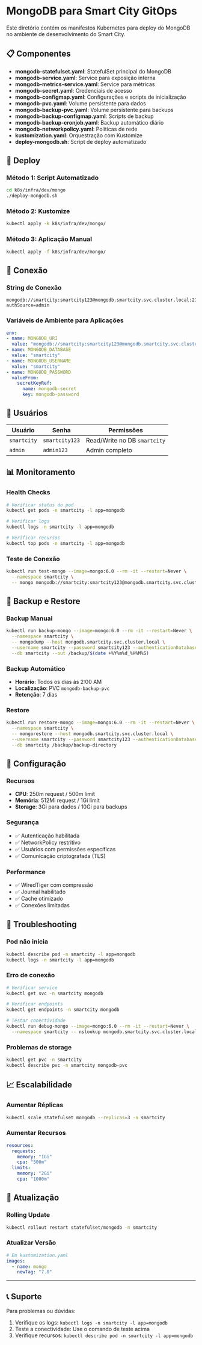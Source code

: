 # MongoDB para Smart City GitOps

Este diretório contém os manifestos Kubernetes para deploy do MongoDB no ambiente de desenvolvimento do Smart City.

## 📋 Componentes

- **mongodb-statefulset.yaml**: StatefulSet principal do MongoDB
- **mongodb-service.yaml**: Service para exposição interna
- **mongodb-metrics-service.yaml**: Service para métricas
- **mongodb-secret.yaml**: Credenciais de acesso
- **mongodb-configmap.yaml**: Configurações e scripts de inicialização
- **mongodb-pvc.yaml**: Volume persistente para dados
- **mongodb-backup-pvc.yaml**: Volume persistente para backups
- **mongodb-backup-configmap.yaml**: Scripts de backup
- **mongodb-backup-cronjob.yaml**: Backup automático diário
- **mongodb-networkpolicy.yaml**: Políticas de rede
- **kustomization.yaml**: Orquestração com Kustomize
- **deploy-mongodb.sh**: Script de deploy automatizado

## 🚀 Deploy

### Método 1: Script Automatizado
```bash
cd k8s/infra/dev/mongo
./deploy-mongodb.sh
```

### Método 2: Kustomize
```bash
kubectl apply -k k8s/infra/dev/mongo/
```

### Método 3: Aplicação Manual
```bash
kubectl apply -f k8s/infra/dev/mongo/
```

## 🔗 Conexão

### String de Conexão
```
mongodb://smartcity:smartcity123@mongodb.smartcity.svc.cluster.local:27017/smartcity?authSource=admin
```

### Variáveis de Ambiente para Aplicações
```yaml
env:
- name: MONGODB_URI
  value: "mongodb://smartcity:smartcity123@mongodb.smartcity.svc.cluster.local:27017/smartcity?authSource=admin"
- name: MONGODB_DATABASE
  value: "smartcity"
- name: MONGODB_USERNAME
  value: "smartcity"
- name: MONGODB_PASSWORD
  valueFrom:
    secretKeyRef:
      name: mongodb-secret
      key: mongodb-password
```

## 👥 Usuários

| Usuário | Senha | Permissões |
|---------|-------|------------|
| `smartcity` | `smartcity123` | Read/Write no DB `smartcity` |
| `admin` | `admin123` | Admin completo |

## 📊 Monitoramento

### Health Checks
```bash
# Verificar status do pod
kubectl get pods -n smartcity -l app=mongodb

# Verificar logs
kubectl logs -n smartcity -l app=mongodb

# Verificar recursos
kubectl top pods -n smartcity -l app=mongodb
```

### Teste de Conexão
```bash
kubectl run test-mongo --image=mongo:6.0 --rm -it --restart=Never \
  --namespace smartcity \
  -- mongo mongodb://smartcity:smartcity123@mongodb.smartcity.svc.cluster.local:27017/smartcity?authSource=admin
```

## 💾 Backup e Restore

### Backup Manual
```bash
kubectl run backup-mongo --image=mongo:6.0 --rm -it --restart=Never \
  --namespace smartcity \
  -- mongodump --host mongodb.smartcity.svc.cluster.local \
  --username smartcity --password smartcity123 --authenticationDatabase admin \
  --db smartcity --out /backup/$(date +%Y%m%d_%H%M%S)
```

### Backup Automático
- **Horário**: Todos os dias às 2:00 AM
- **Localização**: PVC `mongodb-backup-pvc`
- **Retenção**: 7 dias

### Restore
```bash
kubectl run restore-mongo --image=mongo:6.0 --rm -it --restart=Never \
  --namespace smartcity \
  -- mongorestore --host mongodb.smartcity.svc.cluster.local \
  --username smartcity --password smartcity123 --authenticationDatabase admin \
  --db smartcity /backup/backup-directory
```

## 🔧 Configuração

### Recursos
- **CPU**: 250m request / 500m limit
- **Memória**: 512Mi request / 1Gi limit
- **Storage**: 3Gi para dados / 10Gi para backups

### Segurança
- ✅ Autenticação habilitada
- ✅ NetworkPolicy restritivo
- ✅ Usuários com permissões específicas
- ✅ Comunicação criptografada (TLS)

### Performance
- ✅ WiredTiger com compressão
- ✅ Journal habilitado
- ✅ Cache otimizado
- ✅ Conexões limitadas

## 🐛 Troubleshooting

### Pod não inicia
```bash
kubectl describe pod -n smartcity -l app=mongodb
kubectl logs -n smartcity -l app=mongodb
```

### Erro de conexão
```bash
# Verificar service
kubectl get svc -n smartcity mongodb

# Verificar endpoints
kubectl get endpoints -n smartcity mongodb

# Testar conectividade
kubectl run debug-mongo --image=mongo:6.0 --rm -it --restart=Never \
  --namespace smartcity -- nslookup mongodb.smartcity.svc.cluster.local
```

### Problemas de storage
```bash
kubectl get pvc -n smartcity
kubectl describe pvc -n smartcity mongodb-pvc
```

## 📈 Escalabilidade

### Aumentar Réplicas
```bash
kubectl scale statefulset mongodb --replicas=3 -n smartcity
```

### Aumentar Recursos
```yaml
resources:
  requests:
    memory: "1Gi"
    cpu: "500m"
  limits:
    memory: "2Gi"
    cpu: "1000m"
```

## 🔄 Atualização

### Rolling Update
```bash
kubectl rollout restart statefulset/mongodb -n smartcity
```

### Atualizar Versão
```yaml
# Em kustomization.yaml
images:
  - name: mongo
    newTag: "7.0"
```

---

## 📞 Suporte

Para problemas ou dúvidas:
1. Verifique os logs: `kubectl logs -n smartcity -l app=mongodb`
2. Teste a conectividade: Use o comando de teste acima
3. Verifique recursos: `kubectl describe pod -n smartcity -l app=mongodb`
